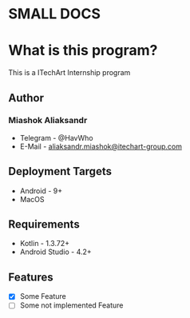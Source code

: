 # SMALL DOCS

# What is this program?
This is a ITechArt Internship program

## Author

### Miashok Aliaksandr
   * Telegram - @HavWho
   * E-Mail - aliaksandr.miashok@itechart-group.com
   
## Deployment Targets   
   * Android - 9+
   * MacOS
   
## Requirements
   * Kotlin - 1.3.72+
   * Android Studio - 4.2+

## Features

- [x] Some Feature
- [ ] Some not implemented Feature

